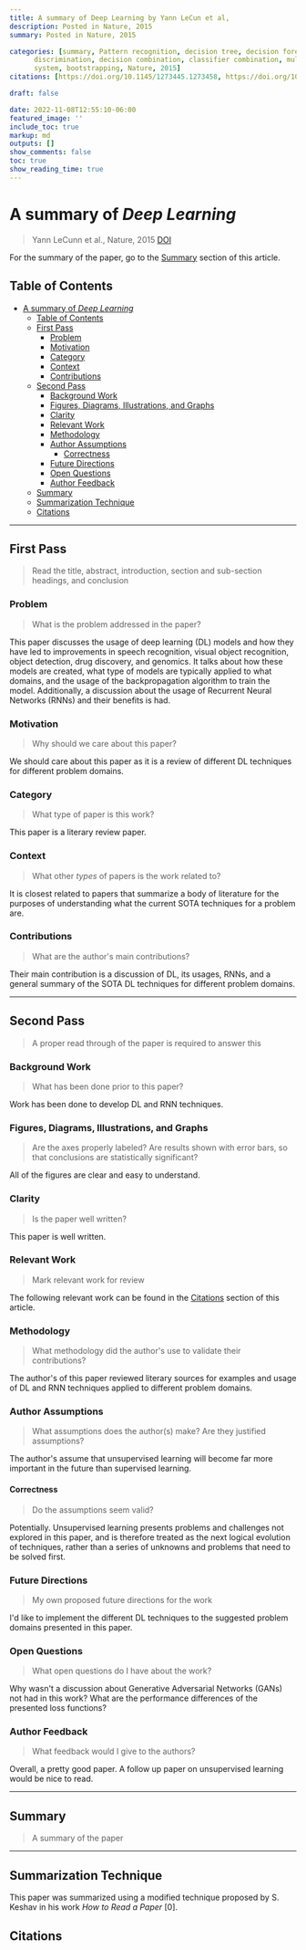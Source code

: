 ```yaml
---
title: A summary of Deep Learning by Yann LeCun et al,
description: Posted in Nature, 2015
summary: Posted in Nature, 2015

categories: [summary, Pattern recognition, decision tree, decision forest, stochastic
      discrimination, decision combination, classifier combination, multiple-classifier
      system, bootstrapping, Nature, 2015]
citations: [https://doi.org/10.1145/1273445.1273458, https://doi.org/10.1038/nature14539]

draft: false

date: 2022-11-08T12:55:10-06:00
featured_image: ''
include_toc: true
markup: md
outputs: []
show_comments: false
toc: true
show_reading_time: true
---
```


# A summary of *Deep Learning*

> Yann LeCunn et al., Nature, 2015 [DOI](https://doi.org/10.1038/nature14539)

For the summary of the paper, go to the [Summary](#summary) section of this
article.

## Table of Contents

- [A summary of *Deep Learning*](#a-summary-of-deep-learning)
  - [Table of Contents](#table-of-contents)
  - [First Pass](#first-pass)
    - [Problem](#problem)
    - [Motivation](#motivation)
    - [Category](#category)
    - [Context](#context)
    - [Contributions](#contributions)
  - [Second Pass](#second-pass)
    - [Background Work](#background-work)
    - [Figures, Diagrams, Illustrations, and Graphs](#figures-diagrams-illustrations-and-graphs)
    - [Clarity](#clarity)
    - [Relevant Work](#relevant-work)
    - [Methodology](#methodology)
    - [Author Assumptions](#author-assumptions)
      - [Correctness](#correctness)
    - [Future Directions](#future-directions)
    - [Open Questions](#open-questions)
    - [Author Feedback](#author-feedback)
  - [Summary](#summary)
  - [Summarization Technique](#summarization-technique)
  - [Citations](#citations)

______________________________________________________________________

## First Pass

> Read the title, abstract, introduction, section and sub-section headings, and
> conclusion

### Problem

> What is the problem addressed in the paper?

This paper discusses the usage of deep learning (DL) models and how they have
led to improvements in speech recognition, visual object recognition, object
detection, drug discovery, and genomics. It talks about how these models are
created, what type of models are typically applied to what domains, and the
usage of the backpropagation algorithm to train the model. Additionally, a
discussion about the usage of Recurrent Neural Networks (RNNs) and their
benefits is had.

### Motivation

> Why should we care about this paper?

We should care about this paper as it is a review of different DL techniques for
different problem domains.

### Category

> What type of paper is this work?

This paper is a literary review paper.

### Context

> What other *types* of papers is the work related to?

It is closest related to papers that summarize a body of literature for the
purposes of understanding what the current SOTA techniques for a problem are.

### Contributions

> What are the author's main contributions?

Their main contribution is a discussion of DL, its usages, RNNs, and a general
summary of the SOTA DL techniques for different problem domains.

______________________________________________________________________

## Second Pass

> A proper read through of the paper is required to answer this

### Background Work

> What has been done prior to this paper?

Work has been done to develop DL and RNN techniques.

### Figures, Diagrams, Illustrations, and Graphs

> Are the axes properly labeled? Are results shown with error bars, so that
> conclusions are statistically significant?

All of the figures are clear and easy to understand.

### Clarity

> Is the paper well written?

This paper is well written.

### Relevant Work

> Mark relevant work for review

The following relevant work can be found in the [Citations](#citations) section
of this article.

### Methodology

> What methodology did the author's use to validate their contributions?

The author's of this paper reviewed literary sources for examples and usage of
DL and RNN techniques applied to different problem domains.

### Author Assumptions

> What assumptions does the author(s) make? Are they justified assumptions?

The author's assume that unsupervised learning will become far more important in
the future than supervised learning.

#### Correctness

> Do the assumptions seem valid?

Potentially. Unsupervised learning presents problems and challenges not explored
in this paper, and is therefore treated as the next logical evolution of
techniques, rather than a series of unknowns and problems that need to be solved
first.

### Future Directions

> My own proposed future directions for the work

I'd like to implement the different DL techniques to the suggested problem
domains presented in this paper.

### Open Questions

> What open questions do I have about the work?

Why wasn't a discussion about Generative Adversarial Networks (GANs) not had in
this work? What are the performance differences of the presented loss functions?

### Author Feedback

> What feedback would I give to the authors?

Overall, a pretty good paper. A follow up paper on unsupervised learning would
be nice to read.

______________________________________________________________________

## Summary

> A summary of the paper

______________________________________________________________________

## Summarization Technique

This paper was summarized using a modified technique proposed by S. Keshav in
his work *How to Read a Paper* \[0\].

## Citations
